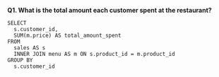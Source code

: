 **Q1. What is the total amount each customer spent at the restaurant?**

    SELECT 
      s.customer_id, 
      SUM(m.price) AS total_amount_spent 
    FROM 
      sales AS s 
      INNER JOIN menu AS m ON s.product_id = m.product_id 
    GROUP BY 
      s.customer_id


